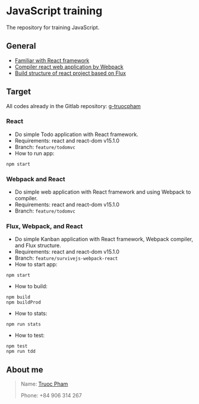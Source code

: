 # JavaScript training

The repository for training JavaScript.

## General
- [Familiar with React framework](https://facebook.github.io/react/)
- [Compiler react web application by Webpack](https://webpack.github.io/)
- [Build structure of react project based on Flux](https://facebook.github.io/react/docs/flux-overview.html)

## Target
All codes already in the Gitlab repository: [g-truocpham](git@gitlab.asoft-python.com:g-truocpham/javascript-training.git)

### React
+ Do simple Todo application with React framework.
+ Requirements: react and react-dom v15.1.0
+ Branch: `feature/todomvc`
+ How to run app:
```
npm start
```

### Webpack and React
+ Do simple web application with React framework and using Webpack to compiler.
+ Requirements: react and react-dom v15.1.0
+ Branch: `feature/todomvc`

### Flux, Webpack, and React
+ Do simple Kanban application with React framework, Webpack compiler, and Flux structure.
+ Requirements: react and react-dom v15.1.0
+ Branch: `feature/survivejs-webpack-react`
+ How to start app:
```
npm start
```
+ How to build:
```
npm build
npm buildProd
```
+ How to stats:
```
npm run stats
```
+ How to test:
```
npm test
npm run tdd
```

## About me

>Name:  [Truoc Pham](truoc.phamkhac@asnet.com.vn)
>
>Phone: +84 906 314 267
